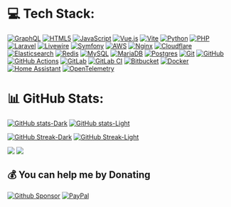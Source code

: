 # 💻 Tech Stack:
[![GraphQL](https://img.shields.io/badge/-GraphQL-E10098?style=flat-square&logo=graphql&logoColor=white)](https://graphql.org/)
[![HTML5](https://img.shields.io/badge/html5-%23E34F26.svg?style=flat-square&logo=html5&logoColor=white)](https://nl.wikipedia.org/wiki/HTML5)
[![JavaScript](https://img.shields.io/badge/javascript-%23323330.svg?style=flat-square&logo=javascript&logoColor=%23F7DF1E)](https://developer.mozilla.org/en-US/docs/Web/JavaScript)
[![Vue.js](https://img.shields.io/badge/vue.js-%2335495e.svg?style=flat-square&logo=vuedotjs&logoColor=%234FC08D)](https://vuejs.org/)
[![Vite](https://img.shields.io/badge/vite-%23646CFF.svg?style=flat-square&logo=vite&logoColor=white)](https://vite.dev/)
[![Python](https://img.shields.io/badge/python-3670A0?style=flat-square&logo=python&logoColor=ffdd54)](https://www.python.org/)
[![PHP](https://img.shields.io/badge/php-%23777BB4.svg?style=flat-square&logo=php&logoColor=white)](https://www.php.net/)
[![Laravel](https://img.shields.io/badge/laravel-%23FF2D20.svg?style=flat-square&logo=laravel&logoColor=white)](https://laravel.com/)
[![Livewire](https://img.shields.io/badge/livewire-%234e56a6.svg?style=flat-square&logo=livewire&logoColor=white)](https://laravel-livewire.com/)
[![Symfony](https://img.shields.io/badge/symfony-%23000000.svg?style=flat-square&logo=symfony&logoColor=white)](https://symfony.com/)
[![AWS](https://img.shields.io/badge/AWS-%23FF9900.svg?style=flat-square&logo=amazon-aws&logoColor=white)](https://aws.amazon.com/)
[![Nginx](https://img.shields.io/badge/nginx-%23009639.svg?style=flat-square&logo=nginx&logoColor=white)](https://nginx.org/)
[![Cloudflare](https://img.shields.io/badge/Cloudflare-F38020?style=flat-square&logo=Cloudflare&logoColor=white)](https://cloudflare.com/)
[![Elasticsearch](https://img.shields.io/badge/elasticsearch-%230377CC.svg?style=flat-square&logo=elasticsearch&logoColor=white)](https://www.elastic.co/elasticsearch)
[![Redis](https://img.shields.io/badge/redis-%23DD0031.svg?style=flat-square&logo=redis&logoColor=white)](https://redis.io/)
[![MySQL](https://img.shields.io/badge/mysql-4479A1.svg?style=flat-square&logo=mysql&logoColor=white)](https://www.mysql.com/)
[![MariaDB](https://img.shields.io/badge/MariaDB-003545?style=flat-square&logo=mariadb&logoColor=white)](https://mariadb.org/)
[![Postgres](https://img.shields.io/badge/postgres-%23316192.svg?style=flat-square&logo=postgresql&logoColor=white)](https://www.postgresql.org/)
[![Git](https://img.shields.io/badge/git-%23F05033.svg?style=flat-square&logo=git&logoColor=white)](https://git-scm.com/)
[![GitHub](https://img.shields.io/badge/github-%23121011.svg?style=flat-square&logo=github&logoColor=white)](https://github.com/)
[![GitHub Actions](https://img.shields.io/badge/github%20actions-%232671E5.svg?style=flat-square&logo=githubactions&logoColor=white)](https://github.com/features/actions)
[![GitLab](https://img.shields.io/badge/gitlab-%23181717.svg?style=flat-square&logo=gitlab&logoColor=white)](https://gitlab.com/)
[![GitLab CI](https://img.shields.io/badge/gitlab%20CI-%23181717.svg?style=flat-square&logo=gitlab&logoColor=white)](https://about.gitlab.com/topics/ci-cd/)
[![Bitbucket](https://img.shields.io/badge/bitbucket-%230047B3.svg?style=flat-square&logo=bitbucket&logoColor=white)](https://bitbucket.org/)
[![Docker](https://img.shields.io/badge/docker-%230db7ed.svg?style=flat-square&logo=docker&logoColor=white)](https://www.docker.com/)
[![Home Assistant](https://img.shields.io/badge/home%20assistant-%2341BDF5.svg?style=flat-square&logo=home-assistant&logoColor=white)](https://www.home-assistant.io/)
[![OpenTelemetry](https://img.shields.io/badge/OpenTelemetry-FFFFFF?&style=flat-square&logo=opentelemetry&logoColor=black)](https://opentelemetry.io/)

# 📊 GitHub Stats:
[![GitHub stats-Dark](https://github-readme-stats.vercel.app/api?username=indykoning&show_icons=true&theme=dark#gh-dark-mode-only)](https://github.com/anuraghazra/github-readme-stats#gh-dark-mode-only)
[![GitHub stats-Light](https://github-readme-stats.vercel.app/api?username=indykoning&show_icons=true&theme=default#gh-light-mode-only)](https://github.com/anuraghazra/github-readme-stats#gh-light-mode-only)

[![GitHub Streak-Dark](https://nirzak-streak-stats.vercel.app?user=indykoning&theme=dark&short_numbers=true&date_format=j%20M%5B%20Y%5D&exclude_days=Sun%2CSat#gh-dark-mode-only)](https://git.io/streak-stats#gh-dark-mode-only)
[![GitHub Streak-Light](https://nirzak-streak-stats.vercel.app?user=indykoning&short_numbers=true&date_format=j%20M%5B%20Y%5D&exclude_days=Sun%2CSat#gh-light-mode-only)](https://git.io/streak-stats#gh-light-mode-only)

[![](https://github-readme-stats.vercel.app/api/top-langs/?username=indykoning&theme=dark&hide_border=false&include_all_commits=true&count_private=false&layout=compact#gh-dark-mode-only)](https://github.com/anuraghazra/github-readme-stats#gh-dark-mode-only)
[![](https://github-readme-stats.vercel.app/api/top-langs/?username=indykoning&theme=default&hide_border=false&include_all_commits=true&count_private=false&layout=compact#gh-light-mode-only)](https://github.com/anuraghazra/github-readme-stats#gh-light-mode-only)

## 💰 You can help me by Donating
[![Github Sponsor](https://img.shields.io/badge/github%20sponsor-EA4AAA?style=for-the-badge&logo=githubsponsors&logoColor=white)](https://github.com/sponsors/indykoning) 
[![PayPal](https://img.shields.io/badge/PayPal-00457C?style=for-the-badge&logo=paypal&logoColor=white)](https://paypal.me/indykoning) 
